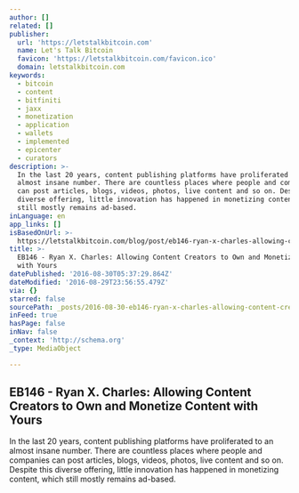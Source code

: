 ```yaml
---
author: []
related: []
publisher:
  url: 'https://letstalkbitcoin.com'
  name: Let's Talk Bitcoin
  favicon: 'https://letstalkbitcoin.com/favicon.ico'
  domain: letstalkbitcoin.com
keywords:
  - bitcoin
  - content
  - bitfiniti
  - jaxx
  - monetization
  - application
  - wallets
  - implemented
  - epicenter
  - curators
description: >-
  In the last 20 years, content publishing platforms have proliferated to an
  almost insane number. There are countless places where people and companies
  can post articles, blogs, videos, photos, live content and so on. Despite this
  diverse offering, little innovation has happened in monetizing content, which
  still mostly remains ad-based.
inLanguage: en
app_links: []
isBasedOnUrl: >-
  https://letstalkbitcoin.com/blog/post/eb146-ryan-x-charles-allowing-content-creators-to-own-and-monetize-content-with-yours
title: >-
  EB146 - Ryan X. Charles: Allowing Content Creators to Own and Monetize Content
  with Yours
datePublished: '2016-08-30T05:37:29.864Z'
dateModified: '2016-08-29T23:56:55.479Z'
via: {}
starred: false
sourcePath: _posts/2016-08-30-eb146-ryan-x-charles-allowing-content-creators-to-own-an.md
inFeed: true
hasPage: false
inNav: false
_context: 'http://schema.org'
_type: MediaObject

---
```

<article style=""><h1>EB146 - Ryan X. Charles: Allowing Content Creators to Own and Monetize Content with Yours</h1><p>In the last 20 years, content publishing platforms have proliferated to an almost insane number. There are countless places where people and companies can post articles, blogs, videos, photos, live content and so on. Despite this diverse offering, little innovation has happened in monetizing content, which still mostly remains ad-based.</p></article>